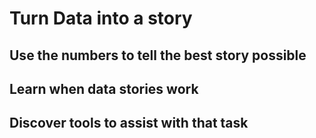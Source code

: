 # Turn Data into a story
## Use the numbers to tell the best story possible
## Learn when data stories work
## Discover tools to assist with that task